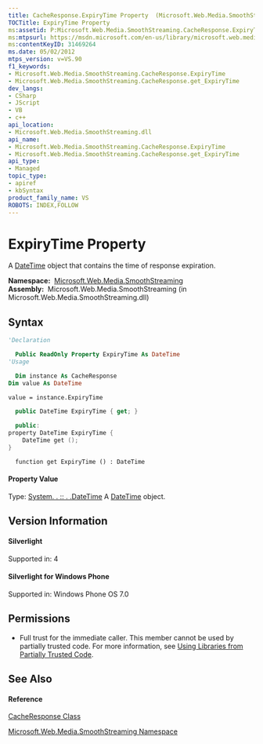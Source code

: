 ```yaml
---
title: CacheResponse.ExpiryTime Property  (Microsoft.Web.Media.SmoothStreaming)
TOCTitle: ExpiryTime Property
ms:assetid: P:Microsoft.Web.Media.SmoothStreaming.CacheResponse.ExpiryTime
ms:mtpsurl: https://msdn.microsoft.com/en-us/library/microsoft.web.media.smoothstreaming.cacheresponse.expirytime(v=VS.90)
ms:contentKeyID: 31469264
ms.date: 05/02/2012
mtps_version: v=VS.90
f1_keywords:
- Microsoft.Web.Media.SmoothStreaming.CacheResponse.ExpiryTime
- Microsoft.Web.Media.SmoothStreaming.CacheResponse.get_ExpiryTime
dev_langs:
- CSharp
- JScript
- VB
- c++
api_location:
- Microsoft.Web.Media.SmoothStreaming.dll
api_name:
- Microsoft.Web.Media.SmoothStreaming.CacheResponse.ExpiryTime
- Microsoft.Web.Media.SmoothStreaming.CacheResponse.get_ExpiryTime
api_type:
- Managed
topic_type:
- apiref
- kbSyntax
product_family_name: VS
ROBOTS: INDEX,FOLLOW
---
```


# ExpiryTime Property

A [DateTime](https://msdn.microsoft.com/en-us/library/03ybds8y\(v=vs.90\)) object that contains the time of response expiration.

**Namespace:**  [Microsoft.Web.Media.SmoothStreaming](microsoft-web-media-smoothstreaming-namespace_1.md)  
**Assembly:**  Microsoft.Web.Media.SmoothStreaming (in Microsoft.Web.Media.SmoothStreaming.dll)

## Syntax

``` vb
'Declaration

  Public ReadOnly Property ExpiryTime As DateTime
'Usage

  Dim instance As CacheResponse
Dim value As DateTime

value = instance.ExpiryTime
```

``` csharp
  public DateTime ExpiryTime { get; }
```

``` c++
  public:
property DateTime ExpiryTime {
    DateTime get ();
}
```

``` jscript
  function get ExpiryTime () : DateTime
```

#### Property Value

Type: [System. . :: . .DateTime](https://msdn.microsoft.com/en-us/library/03ybds8y\(v=vs.90\))  
A [DateTime](https://msdn.microsoft.com/en-us/library/03ybds8y\(v=vs.90\)) object.  

## Version Information

#### Silverlight

Supported in: 4  

#### Silverlight for Windows Phone

Supported in: Windows Phone OS 7.0  

## Permissions

  - Full trust for the immediate caller. This member cannot be used by partially trusted code. For more information, see [Using Libraries from Partially Trusted Code](https://msdn.microsoft.com/en-us/library/8skskf63\(v=vs.90\)).

## See Also

#### Reference

[CacheResponse Class](cacheresponse-class-microsoft-web-media-smoothstreaming_1.md)

[Microsoft.Web.Media.SmoothStreaming Namespace](microsoft-web-media-smoothstreaming-namespace_1.md)


